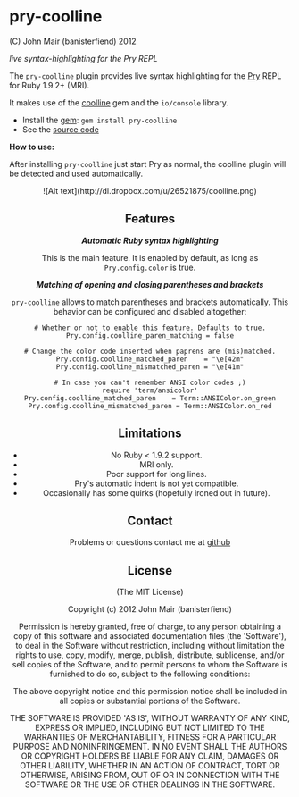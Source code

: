 pry-coolline
===========

(C) John Mair (banisterfiend) 2012

_live syntax-highlighting for the Pry REPL_

The `pry-coolline` plugin provides live syntax highlighting for the
[Pry](http://pry.github.com) REPL for Ruby 1.9.2+ (MRI).

It makes use of the [coolline](https://github.com/mon-ouie/coolline)
gem and the `io/console` library.

* Install the [gem](https://rubygems.org/gems/pry-coolline): `gem install pry-coolline`
* See the [source code](http://github.com/pry/pry-coolline)


**How to use:**

After installing `pry-coolline` just start Pry as normal, the coolline
plugin will be detected and used automatically.

<center>
![Alt text](http://dl.dropbox.com/u/26521875/coolline.png)

Features
--------

***Automatic Ruby syntax highlighting***

This is the main feature. It is enabled by default, as long as
`Pry.config.color` is true.

***Matching of opening and closing parentheses and brackets***

`pry-coolline` allows to match parentheses and brackets automatically. This
behavior can be configured and disabled altogether:

    # Whether or not to enable this feature. Defaults to true.
    Pry.config.coolline_paren_matching = false

    # Change the color code inserted when paprens are (mis)matched.
    Pry.config.coolline_matched_paren    = "\e[42m"
    Pry.config.coolline_mismatched_paren = "\e[41m"

    # In case you can't remember ANSI color codes ;)
    require 'term/ansicolor'
    Pry.config.coolline_matched_paren    = Term::ANSIColor.on_green
    Pry.config.coolline_mismatched_paren = Term::ANSIColor.on_red

Limitations
-----------

* No Ruby < 1.9.2 support.
* MRI only.
* Poor support for long lines.
* Pry's automatic indent is not yet compatible.
* Occasionally has some quirks (hopefully ironed out in future).

Contact
-------

Problems or questions contact me at [github](http://github.com/banister)


License
-------

(The MIT License)

Copyright (c) 2012 John Mair (banisterfiend)

Permission is hereby granted, free of charge, to any person obtaining
a copy of this software and associated documentation files (the
'Software'), to deal in the Software without restriction, including
without limitation the rights to use, copy, modify, merge, publish,
distribute, sublicense, and/or sell copies of the Software, and to
permit persons to whom the Software is furnished to do so, subject to
the following conditions:

The above copyright notice and this permission notice shall be
included in all copies or substantial portions of the Software.

THE SOFTWARE IS PROVIDED 'AS IS', WITHOUT WARRANTY OF ANY KIND,
EXPRESS OR IMPLIED, INCLUDING BUT NOT LIMITED TO THE WARRANTIES OF
MERCHANTABILITY, FITNESS FOR A PARTICULAR PURPOSE AND NONINFRINGEMENT.
IN NO EVENT SHALL THE AUTHORS OR COPYRIGHT HOLDERS BE LIABLE FOR ANY
CLAIM, DAMAGES OR OTHER LIABILITY, WHETHER IN AN ACTION OF CONTRACT,
TORT OR OTHERWISE, ARISING FROM, OUT OF OR IN CONNECTION WITH THE
SOFTWARE OR THE USE OR OTHER DEALINGS IN THE SOFTWARE.
